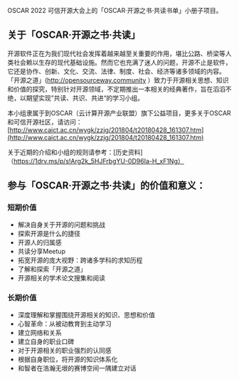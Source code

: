 
OSCAR 2022 可信开源大会上的「OSCAR·开源之书·共读书单」小册子项目。

## 关于「OSCAR·开源之书·共读」

开源软件正在为我们现代社会发挥着越来越至关重要的作用，堪比公路、桥梁等人类社会赖以生存的现代基础设施。然而它也充满了迷人的问题，开源不止是软件，它还是协作、创新、文化、交流、法律、制度、社会、经济等诸多领域的内容。「开源之道」(http://opensourceway.community ）致力于开源相关思想、知识和价值的探究，特别针对开源领域，不定期推出一本相关的经典著作，旨在滔滔不绝，以期望实现”共读、共识、共进“的学习小组。

本小组隶属于到OSCAR（云计算开源产业联盟）旗下公益项目，更多关于OSCAR和可信开源社区，请访问：[http://www.caict.ac.cn/wygk/zzjg/201804/t20180428_161307.htm](http://www.caict.ac.cn/wygk/zzjg/201804/t20180428_161307.htm)


关于近期的介绍和小组的规则请参考：[历史资料]（https://1drv.ms/p/s!Arg2k_5HJFrbgYU-0D96Ia-H_xF1Ng）

## 参与「OSCAR·开源之书·共读」的价值和意义：

### 短期价值

* 解决自身关于开源的问题和挑战
* 探索开源是什么的捷径
* 开源人的归属感
* 共读分享Meetup 
* 拓宽开源的庞大视野：跨诸多学科的求知历程
* 了解和探索「开源之道」
* 开源相关的学术论文搜集和阅读

### 长期价值

* 深度理解和掌握围绕开源相关的知识、思想和价值
* 心智革命：从被动教育到主动学习
* 建立网络和关系
* 建立自身的职业口碑
* 对于开源相关的职业强烈的认同感
* 根据自身职位，将开源的知识体系化
* 和智者在浩瀚无垠的赛博空间一隅建立对话

